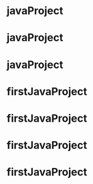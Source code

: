 # javaProject
# javaProject
# javaProject
# firstJavaProject
# firstJavaProject
# firstJavaProject
# firstJavaProject
